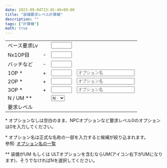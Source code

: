 ```yaml
---
date: 2023-09-04T23:45:49+09:00
title: "装備要求レベル計算機"
description: ""
tags: ["計算機"]
math: true
---
```


<script defer src="/js/form-storage.js"></script>
<script defer src="index.js"></script>

<form action="javascript:void(0);">
  <table>
    <tr>
      <td>ベース要求Lv</td>
      <td align="right"></td>
      <td><input type="number" name="base" id="base" class="in" style="width: 5em"></td>
    </tr>
    <tr>
      <td>Nx1OP目</td>
      <td align="right">-</td>
      <td><input type="number" name="nx_minus" id="nx_minus" class="in" style="width: 5em"></td>
    </tr>
    <tr>
      <td>バッチなど</td>
      <td align="right">-</td>
      <td><input type="number" name="badge_minus" id="badge_minus" class="in" style="width: 5em"></td>
    </tr>
    <tr>
      <td>1OP *</td>
      <td align="right">+</td>
      <td><input name="op1" id="op1" class="in" style="width: 5em"></td>
      <td><input type="search" name="op1-sel" id="op1-sel" class="in" list="oplist" placeholder="オプション名"></td>
    </tr>
    <tr>
      <td>2OP *</td>
      <td align="right">+</td>
      <td><input name="op2" id="op2" class="in" style="width: 5em"></td>
      <td><input type="search" name="op2-sel" id="op2-sel" class="in" list="oplist" placeholder="オプション名"></td>
    </tr>
    <tr>
      <td>3OP *</td>
      <td align="right">+</td>
      <td><input name="op3" id="op3" class="in" style="width: 5em"></td>
      <td><input type="search" name="op3-sel" id="op3-sel" class="in" list="oplist" placeholder="オプション名"></td>
    </tr>
    <tr>
      <td>N / UM **</td>
      <td align="right"></td>
      <td>
      <select name="method" id="method" class="in">
        <option value="N">N</option>
        <option value="UM">UM</option>
      </select>
      </td>
    </tr>
    <tr>
      <td>要求レベル</td>
      <td align="right"></td>
      <td><span id="out"></span></td>
    </tr>
  </table>
  <p>* オプションなしは空白のまま、NPCオプションなど要求レベル0のオプションは0を入力してください。</p>
  <p>* オプション名は正式な名称の一部を入力すると候補が絞り込まれます。<br />参照: <a href="https://docs.google.com/spreadsheets/d/1QZ3CZSsYtcK-LsFyYl1FheEvL4QBL28ATxgZk2f_244/edit?usp=drive_link" target="_blank">オプション名の一覧</a></p>
  <p>** 装備がUM もしくは ULTオプションを含むならUM(アイコン右下がUMになります)、そうでなければNを選択してください。</p>
  <datalist id="oplist"></datalist>
</form>
